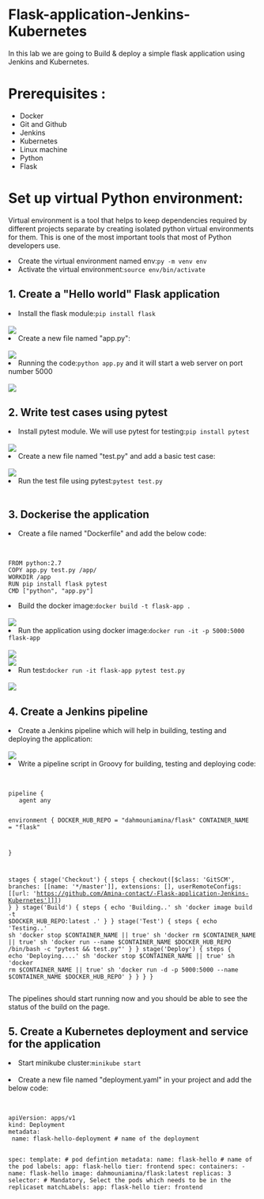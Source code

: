 # Flask-application-Jenkins-Kubernetes
In this lab we are going to Build & deploy  a simple flask application using Jenkins and Kubernetes.
# Prerequisites :
 - Docker
 - Git and Github
 - Jenkins
 - Kubernetes
 - Linux machine
 - Python
 - Flask
 # Set up virtual Python environment:
 Virtual environment is a tool that helps to keep dependencies required by different projects separate by creating isolated python virtual environments for them. 
 This is one of the most important tools that most of Python developers use.
<li>Create the virtual environment named env</strong>:<code>py -m venv env</code></li>

<li>Activate the virtual environment</strong>:<code>source env/bin/activate</code></li>
<h2>1. Create a "Hello world" Flask application</h2>
<li>Install the flask module</strong>:<code>pip install flask</code></li><br>
<img src="https://github.com/Amina-contact/-Flask-application-Jenkins-Kubernetes/blob/master/Pictures/3.JPG">
<li>Create a new file named "app.py"</strong>:</li><br>
<img src="https://github.com/Amina-contact/-Flask-application-Jenkins-Kubernetes/blob/master/Pictures/4.JPG">
<li>Running the code</strong>:<code>python app.py</code> and it will start a web server on port number 5000</li><br>
<img src="https://github.com/Amina-contact/-Flask-application-Jenkins-Kubernetes/blob/master/Pictures/5.JPG">
<h2>2. Write test cases using pytest</h2>
<li>Install pytest module. We will use pytest for testing</strong>:<code>pip install pytest</code></li><br>
<img src="https://github.com/Amina-contact/-Flask-application-Jenkins-Kubernetes/blob/master/Pictures/7.JPG">
<li>Create a new file named "test.py" and add a basic test case</strong>:</li><br>
<img src="https://github.com/Amina-contact/-Flask-application-Jenkins-Kubernetes/blob/master/Pictures/8.JPG">
<li>Run the test file using pytest</strong>:<code>pytest test.py</code></li><br>
<h2>3. Dockerise the application</h2>
<li>Create a file named "Dockerfile" and add the below code</strong>:</li><br>
<pre class="notranslate"><code>
FROM python:2.7
COPY app.py test.py /app/
WORKDIR /app
RUN pip install flask pytest
CMD ["python", "app.py"]
</code></pre>
<li>Build the docker image</strong>:<code>docker build -t flask-app .</code></li><br>
<img src="https://github.com/Amina-contact/-Flask-application-Jenkins-Kubernetes/blob/master/Pictures/9.JPG">
<li>Run the application using docker image</strong>:<code>docker run -it -p 5000:5000 flask-app</code></li><br>
<img src="https://github.com/Amina-contact/-Flask-application-Jenkins-Kubernetes/blob/master/Pictures/10.JPG"><br>
<img src="https://github.com/Amina-contact/-Flask-application-Jenkins-Kubernetes/blob/master/Pictures/11.JPG">
<li>Run test</strong>:<code>docker run -it flask-app pytest test.py</code></li><br>
<img src="https://github.com/Amina-contact/-Flask-application-Jenkins-Kubernetes/blob/master/Pictures/12.JPG">
<h2>4. Create a Jenkins pipeline</h2>
<li>Create a Jenkins pipeline which will help in building, testing and deploying the application</strong>:</li><br>
<img src="https://github.com/Amina-contact/-Flask-application-Jenkins-Kubernetes/blob/master/Pictures/13.JPG">
<li>Write a pipeline script in Groovy for building, testing and deploying code</strong>:</li><br>
<pre class="notranslate"><code>
pipeline {
   agent any
  
   environment {
       DOCKER_HUB_REPO = "dahmouniamina/flask"
       CONTAINER_NAME = "flask"
 
   }
  
   stages {
       stage('Checkout') {
           steps {
               checkout([$class: 'GitSCM', branches: [[name: '*/master']], extensions: [], userRemoteConfigs: [[url: 'https://github.com/Amina-contact/-Flask-application-Jenkins-Kubernetes']]])
           }
       }
       stage('Build') {
           steps {
               echo 'Building..'
               sh 'docker image build -t $DOCKER_HUB_REPO:latest .'
           }
       }
       stage('Test') {
           steps {
               echo 'Testing..'
               sh 'docker stop $CONTAINER_NAME || true'
               sh 'docker rm $CONTAINER_NAME || true'
               sh 'docker run --name $CONTAINER_NAME $DOCKER_HUB_REPO /bin/bash -c "pytest && test.py"'
           }
       }
       stage('Deploy') {
           steps {
               echo 'Deploying....'
               sh 'docker stop $CONTAINER_NAME || true'
               sh 'docker rm $CONTAINER_NAME || true'
               sh 'docker run -d -p 5000:5000 --name $CONTAINER_NAME $DOCKER_HUB_REPO'
           }
       }
   }
}
</code></pre>

The pipelines should start running now and you should be able to see the status of the build on the page.
<h2>5. Create a Kubernetes deployment and service for the application</h2>
<li>Start minikube cluster</strong>:<code>minikube start</code></li><br>
<li>Create a new file named "deployment.yaml" in your project and add the below code</strong>:</li><br>
<pre class="notranslate"><code>
apiVersion: apps/v1
kind: Deployment
metadata:
 name: flask-hello-deployment # name of the deployment
 
spec:
 template: # pod defintion
   metadata:
     name: flask-hello # name of the pod
     labels:
       app: flask-hello
       tier: frontend
   spec:
     containers:
       - name: flask-hello
         image: dahmouniamina/flask:latest
 replicas: 3
 selector: # Mandatory, Select the pods which needs to be in the replicaset
   matchLabels:
     app: flask-hello
     tier: frontend
</code></pre>
